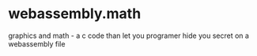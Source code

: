 # webassembly.math
graphics and math - a c code than let you programer hide you secret on a webassembly file 


